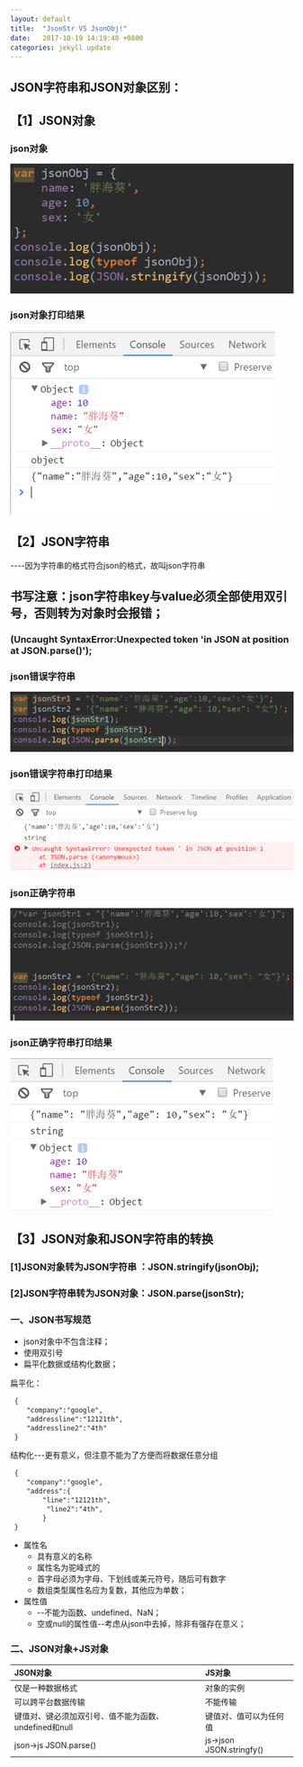 ```yaml
---
layout: default
title:  "JsonStr VS JsonObj!"
date:   2017-10-19 14:19:40 +0800
categories: jekyll update
---
```

## JSON字符串和JSON对象区别：

## 【1】JSON对象

### json对象
![json对象](https://raw.githubusercontent.com/pingping1122/pingping1122.github.io/master/images/jsonStr_vs_jsonObj/jsonObj.png)

### json对象打印结果
![json对象打印结果](https://raw.githubusercontent.com/pingping1122/pingping1122.github.io/master/images/jsonStr_vs_jsonObj/jsonObj_console.png)


## 【2】JSON字符串
----因为字符串的格式符合json的格式，故叫json字符串

## 书写注意：json字符串key与value必须全部使用双引号，否则转为对象时会报错；
### (Uncaught SyntaxError:Unexpected token 'in JSON at position at JSON.parse()');

### json错误字符串
![json错误字符串](https://raw.githubusercontent.com/pingping1122/pingping1122.github.io/master/images/jsonStr_vs_jsonObj/jsonstr1.png)

### json错误字符串打印结果
![json错误字符串打印结果](https://raw.githubusercontent.com/pingping1122/pingping1122.github.io/master/images/jsonStr_vs_jsonObj/jsonstr1_console.png)

### json正确字符串
![json正确字符串](https://raw.githubusercontent.com/pingping1122/pingping1122.github.io/master/images/jsonStr_vs_jsonObj/jsonstr2.png)

### json正确字符串打印结果
![json正确字符串打印结果](https://raw.githubusercontent.com/pingping1122/pingping1122.github.io/master/images/jsonStr_vs_jsonObj/jsonstr2_console.png)

## 【3】JSON对象和JSON字符串的转换
### [1]JSON对象转为JSON字符串 ：JSON.stringify(jsonObj);
### [2]JSON字符串转为JSON对象：JSON.parse(jsonStr);

### 一、JSON书写规范
* json对象中不包含注释；
* 使用双引号
* 扁平化数据或结构化数据；

扁平化：
    
     {
        "company":"google",
        "addressline":"12121th",
        "addressline2":"4th"
     }

结构化---更有意义，但注意不能为了方便而将数据任意分组
    
     {
        "company":"google",
        "address":{
            "line":"12121th",
             "line2":"4th",
            }
     }

* 属性名
   * 具有意义的名称
   * 属性名为驼峰式的
   * 首字母必须为字母、下划线或美元符号，随后可有数字
   * 数组类型属性名应为复数，其他应为单数；
* 属性值
   * --不能为函数、undefined、NaN；
   * 空或null的属性值--考虑从json中去掉，除非有强存在意义；

### 二、JSON对象+JS对象

JSON对象|JS对象
:--- | :---
仅是一种数据格式 | 对象的实例
可以跨平台数据传输 | 不能传输
键值对、键必须加双引号、值不能为函数、undefined和null | 键值对、值可以为任何值
json->js JSON.parse() | js->json JSON.stringfy()
